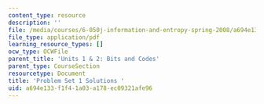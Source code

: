 ```yaml
---
content_type: resource
description: ''
file: /media/courses/6-050j-information-and-entropy-spring-2008/a694e133f1f41a03a178ec09321afe96_MIT6_050JS08_ps_01_sol.pdf
file_type: application/pdf
learning_resource_types: []
ocw_type: OCWFile
parent_title: 'Units 1 & 2: Bits and Codes'
parent_type: CourseSection
resourcetype: Document
title: 'Problem Set 1 Solutions '
uid: a694e133-f1f4-1a03-a178-ec09321afe96
---
```

